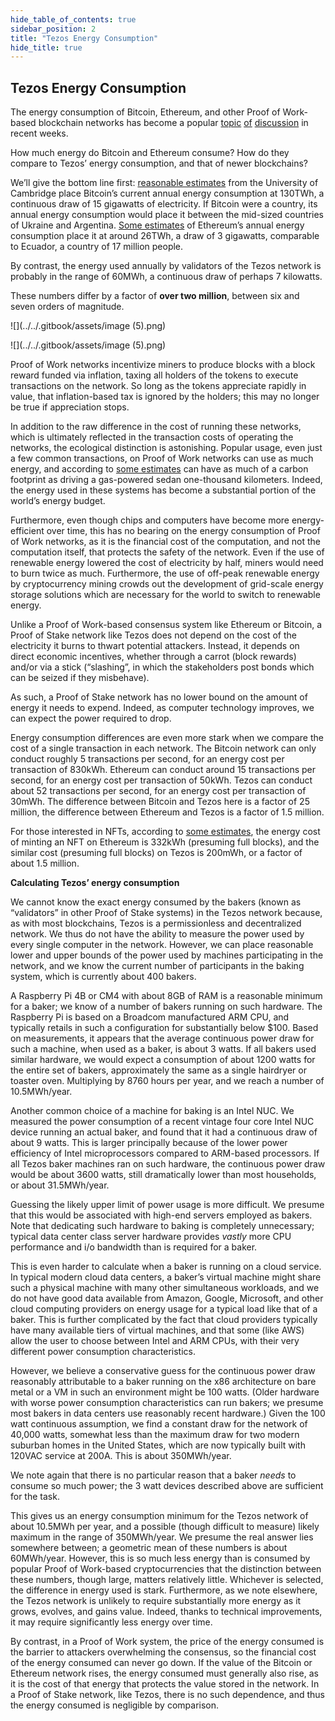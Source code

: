 ```yaml
---
hide_table_of_contents: true
sidebar_position: 2
title: "Tezos Energy Consumption"
hide_title: true
---
```

## Tezos Energy Consumption

The energy consumption of Bitcoin, Ethereum, and other Proof of Work-based blockchain networks has become a popular [topic](https://www.wired.com/story/nfts-hot-effect-earth-climate/) [of](https://mashable.com/article/nft-cryptocurrency-bad-environment-art/) [discussion](https://earther.gizmodo.com/how-to-fix-crypto-art-nfts-carbon-pollution-problem-1846440312) in recent weeks.

How much energy do Bitcoin and Ethereum consume? How do they compare to Tezos’ energy consumption, and that of newer blockchains?

We’ll give the bottom line first: [reasonable estimates](https://cbeci.org/) from the University of Cambridge place Bitcoin’s current annual energy consumption at 130TWh, a continuous draw of 15 gigawatts of electricity. If Bitcoin were a country, its annual energy consumption would place it between the mid-sized countries of Ukraine and Argentina. [Some estimates](https://digiconomist.net/ethereum-energy-consumption/#:~:text=The%20Ethereum%20Energy%20Consumption%20Index,consumption%20of%20the%20Ethereum%20network.&text=Download%20data%20%28note%3A%20index%20is%20still%20in%20beta%29.&text=Comparable%20to%20the%20power%20consumption%20of%20Ecuador.&text=Equivalent%20to%20the%20power%20consumption,U.S.%20household%20over%201.74%20days) of Ethereum’s annual energy consumption place it at around 26TWh, a draw of 3 gigawatts, comparable to Ecuador, a country of 17 million people.

By contrast, the energy used annually by validators of the Tezos network is probably in the range of 60MWh, a continuous draw of perhaps 7 kilowatts.

These numbers differ by a factor of **over two million**, between six and seven orders of magnitude.

![](../../.gitbook/assets/image (5).png)

![](../../.gitbook/assets/image (5).png)

Proof of Work networks incentivize miners to produce blocks with a block reward funded via inflation, taxing all holders of the tokens to execute transactions on the network. So long as the tokens appreciate rapidly in value, that inflation-based tax is ignored by the holders; this may no longer be true if appreciation stops.

In addition to the raw difference in the cost of running these networks, which is ultimately reflected in the transaction costs of operating the networks, the ecological distinction is astonishing. Popular usage, even just a few common transactions, on Proof of Work networks can use as much energy, and according to [some estimates](https://github.com/kylemcdonald/cryptoart-footprint) can have as much of a carbon footprint as driving a gas-powered sedan one-thousand kilometers. Indeed, the energy used in these systems has become a substantial portion of the world’s energy budget.

Furthermore, even though chips and computers have become more energy-efficient over time, this has no bearing on the energy consumption of Proof of Work networks, as it is the financial cost of the computation, and not the computation itself, that protects the safety of the network. Even if the use of renewable energy lowered the cost of electricity by half, miners would need to burn twice as much. Furthermore, the use of off-peak renewable energy by cryptocurrency mining crowds out the development of grid-scale energy storage solutions which are necessary for the world to switch to renewable energy.

Unlike a Proof of Work-based consensus system like Ethereum or Bitcoin, a Proof of Stake network like Tezos does not depend on the cost of the electricity it burns to thwart potential attackers. Instead, it depends on direct economic incentives, whether through a carrot \(block rewards\) and/or via a stick \(“slashing”, in which the stakeholders post bonds which can be seized if they misbehave\).

As such, a Proof of Stake network has no lower bound on the amount of energy it needs to expend. Indeed, as computer technology improves, we can expect the power required to drop.

Energy consumption differences are even more stark when we compare the cost of a single transaction in each network. The Bitcoin network can only conduct roughly 5 transactions per second, for an energy cost per transaction of 830kWh. Ethereum can conduct around 15 transactions per second, for an energy cost per transaction of 50kWh. Tezos can conduct about 52 transactions per second, for an energy cost per transaction of 30mWh. The difference between Bitcoin and Tezos here is a factor of 25 million, the difference between Ethereum and Tezos is a factor of 1.5 million.

For those interested in NFTs, according to [some estimates](http://cryptoart.wtf/#list=nfts), the energy cost of minting an NFT on Ethereum is 332kWh \(presuming full blocks\), and the similar cost \(presuming full blocks\) on Tezos is 200mWh, or a factor of about 1.5 million.

**Calculating Tezos’ energy consumption**

We cannot know the exact energy consumed by the bakers \(known as “validators” in other Proof of Stake systems\) in the Tezos network because, as with most blockchains, Tezos is a permissionless and decentralized network. We thus do not have the ability to measure the power used by every single computer in the network. However, we can place reasonable lower and upper bounds of the power used by machines participating in the network, and we know the current number of participants in the baking system, which is currently about 400 bakers.

A Raspberry Pi 4B or CM4 with about 8GB of RAM is a reasonable minimum for a baker; we know of a number of bakers running on such hardware. The Raspberry Pi is based on a Broadcom manufactured ARM CPU, and typically retails in such a configuration for substantially below $100. Based on measurements, it appears that the average continuous power draw for such a machine, when used as a baker, is about 3 watts. If all bakers used similar hardware, we would expect a consumption of about 1200 watts for the entire set of bakers, approximately the same as a single hairdryer or toaster oven. Multiplying by 8760 hours per year, and we reach a number of 10.5MWh/year.

Another common choice of a machine for baking is an Intel NUC. We measured the power consumption of a recent vintage four core Intel NUC device running an actual baker, and found that it had a continuous draw of about 9 watts. This is larger principally because of the lower power efficiency of Intel microprocessors compared to ARM-based processors. If all Tezos baker machines ran on such hardware, the continuous power draw would be about 3600 watts, still dramatically lower than most households, or about 31.5MWh/year.

Guessing the likely upper limit of power usage is more difficult. We presume that this would be associated with high-end servers employed as bakers. Note that dedicating such hardware to baking is completely unnecessary; typical data center class server hardware provides _vastly_ more CPU performance and i/o bandwidth than is required for a baker.

This is even harder to calculate when a baker is running on a cloud service. In typical modern cloud data centers, a baker’s virtual machine might share such a physical machine with many other simultaneous workloads, and we do not have good data available from Amazon, Google, Microsoft, and other cloud computing providers on energy usage for a typical load like that of a baker. This is further complicated by the fact that cloud providers typically have many available tiers of virtual machines, and that some \(like AWS\) allow the user to choose between Intel and ARM CPUs, with their very different power consumption characteristics.

However, we believe a conservative guess for the continuous power draw reasonably attributable to a baker running on the x86 architecture on bare metal or a VM in such an environment might be 100 watts. \(Older hardware with worse power consumption characteristics can run bakers; we presume most bakers in data centers use reasonably recent hardware.\) Given the 100 watt continuous assumption, we find a constant draw for the network of 40,000 watts, somewhat less than the maximum draw for two modern suburban homes in the United States, which are now typically built with 120VAC service at 200A. This is about 350MWh/year.

We note again that there is no particular reason that a baker _needs_ to consume so much power; the 3 watt devices described above are sufficient for the task.

This gives us an energy consumption minimum for the Tezos network of about 10.5MWh per year, and a possible \(though difficult to measure\) likely maximum in the range of 350MWh/year. We presume the real answer lies somewhere between; a geometric mean of these numbers is about 60MWh/year. However, this is so much less energy than is consumed by popular Proof of Work-based cryptocurrencies that the distinction between these numbers, though large, matters relatively little. Whichever is selected, the difference in energy used is stark. Furthermore, as we note elsewhere, the Tezos network is unlikely to require substantially more energy as it grows, evolves, and gains value. Indeed, thanks to technical improvements, it may require significantly less energy over time.

By contrast, in a Proof of Work system, the price of the energy consumed is the barrier to attackers overwhelming the consensus, so the financial cost of the energy consumed can never go down. If the value of the Bitcoin or Ethereum network rises, the energy consumed must generally also rise, as it is the cost of that energy that protects the value stored in the network. In a Proof of Stake network, like Tezos, there is no such dependence, and thus the energy consumed is negligible by comparison.


